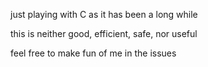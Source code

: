 just playing with C as it has been a long while

this is neither good, efficient, safe, nor useful

feel free to make fun of me in the issues
